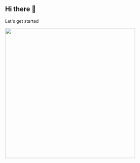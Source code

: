 ## Hi there 👋

Let's get started 

<!-- 3D 잔디 -->
<img src="https://raw.githubusercontent.com/hann2a/najung-h/master/dist/metrics-6m.svg" width="420">
<!--
**hann2a/hann2a** is a ✨ _special_ ✨ repository because its `README.md` (this file) appears on your GitHub profile.

Here are some ideas to get you started:

- 🔭 I’m currently working on ...
- 🌱 I’m currently learning ...
- 👯 I’m looking to collaborate on ...
- 🤔 I’m looking for help with ...
- 💬 Ask me about ...
- 📫 How to reach me: ...
- 😄 Pronouns: ...
- ⚡ Fun fact: ...
-->
